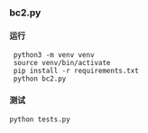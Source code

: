 ### bc2.py

#### 运行
     python3 -m venv venv
     source venv/bin/activate
     pip install -r requirements.txt
     python bc2.py

#### 测试
    python tests.py